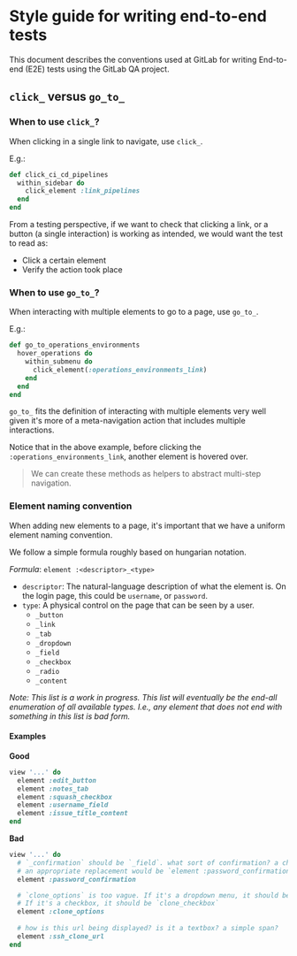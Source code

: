 # Style guide for writing end-to-end tests

This document describes the conventions used at GitLab for writing End-to-end (E2E) tests using the GitLab QA project.

## `click_` versus `go_to_`

### When to use `click_`?

When clicking in a single link to navigate, use `click_`.

E.g.:

```ruby
def click_ci_cd_pipelines
  within_sidebar do
    click_element :link_pipelines
  end
end
```

From a testing perspective, if we want to check that clicking a link, or a button (a single interaction) is working as intended, we would want the test to read as:

- Click a certain element
- Verify the action took place

### When to use `go_to_`?

When interacting with multiple elements to go to a page, use `go_to_`.

E.g.:

```ruby
def go_to_operations_environments
  hover_operations do
    within_submenu do
      click_element(:operations_environments_link)
    end
  end
end
```

`go_to_` fits the definition of interacting with multiple elements very well given it's more of a meta-navigation action that includes multiple interactions.

Notice that in the above example, before clicking the `:operations_environments_link`, another element is hovered over.

> We can create these methods as helpers to abstract multi-step navigation.

### Element naming convention

When adding new elements to a page, it's important that we have a uniform element naming convention.

We follow a simple formula roughly based on hungarian notation.

*Formula*: `element :<descriptor>_<type>`

- `descriptor`: The natural-language description of what the element is. On the login page, this could be `username`, or `password`.
- `type`: A physical control on the page that can be seen by a user.
  - `_button`
  - `_link`
  - `_tab`
  - `_dropdown`
  - `_field`
  - `_checkbox`
  - `_radio`
  - `_content`
  
*Note: This list is a work in progress. This list will eventually be the end-all enumeration of all available types.
        I.e., any element that does not end with something in this list is bad form.*
  
#### Examples

**Good**

```ruby
view '...' do
  element :edit_button 
  element :notes_tab
  element :squash_checkbox
  element :username_field
  element :issue_title_content
end
```

**Bad**

```ruby
view '...' do  
  # `_confirmation` should be `_field`. what sort of confirmation? a checkbox confirmation? no real way to disambiguate.
  # an appropriate replacement would be `element :password_confirmation_field`
  element :password_confirmation

  # `clone_options` is too vague. If it's a dropdown menu, it should be `clone_dropdown`. 
  # If it's a checkbox, it should be `clone_checkbox`
  element :clone_options
  
  # how is this url being displayed? is it a textbox? a simple span?
  element :ssh_clone_url
end
```
